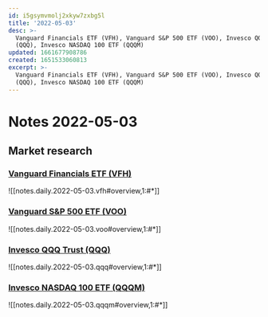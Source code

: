 ```yaml
---
id: i5gsymvmolj2xkyw7zxbg5l
title: '2022-05-03'
desc: >-
  Vanguard Financials ETF (VFH), Vanguard S&P 500 ETF (VOO), Invesco QQQ Trust
  (QQQ), Invesco NASDAQ 100 ETF (QQQM)
updated: 1661677908786
created: 1651533060813
excerpt: >-
  Vanguard Financials ETF (VFH), Vanguard S&P 500 ETF (VOO), Invesco QQQ Trust
  (QQQ), Invesco NASDAQ 100 ETF (QQQM)
---
```

# Notes 2022-05-03

## Market research

### [Vanguard Financials ETF (VFH)](https://etfdb.com/etf/VFH/#etf-ticker-profile)

![[notes.daily.2022-05-03.vfh#overview,1:#*]]

### [Vanguard S&P 500 ETF (VOO)](https://etfdb.com/etf/VOO/#etf-ticker-profile)

![[notes.daily.2022-05-03.voo#overview,1:#*]]

### [Invesco QQQ Trust (QQQ)](https://etfdb.com/etf/QQQ/#etf-ticker-profile)

![[notes.daily.2022-05-03.qqq#overview,1:#*]]

### [Invesco NASDAQ 100 ETF (QQQM)](https://etfdb.com/etf/QQQM/#etf-ticker-profile)

![[notes.daily.2022-05-03.qqqm#overview,1:#*]]
